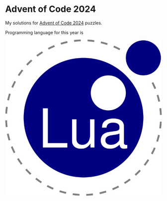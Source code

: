 # Advent of Code 2024

My solutions for [Advent of Code 2024](https://adventofcode.com/2024) puzzles.

Programming language for this year is

[![Lua](images/lua-logo.svg)](https://www.lua.org/)